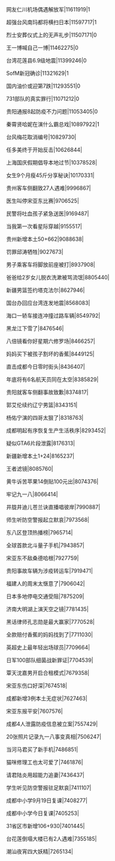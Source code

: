 网友仁川机场偶遇解放军|11611919|1

超强台风南玛都将横扫日本|11597717|1

烈士安葬仪式上的无声礼步|11507171|0

王一博喊自己一博|11462275|0

台湾花莲县6.9级地震|11399246|0

SofM新冠确诊|11321629|1

国内油价或迎第7跌|11293551|0

731部队的真实罪行|11071212|0

贵阳通报8起防疫不力问题|11053405|0

秦霄贤哈妮在演什么霸总戏|10897922|1

台风梅花取消编号|10829730|

任多美终于开始反击|10626844|

上海国庆假期倡导本地过节|10378528|

女生9个月瘦45斤分享秘诀|10170331|

贵州客车侧翻致27人遇难|9996867|

医生叫停宋亚东比赛|9706525|

民警将吐血孩子紧急送医|9169487|

当我第一次看星际穿越|9155517|

贵州新增本土50+662|9088638|

罚罪邱涛牺牲|9027673|

男子乘客车将脚放前座被打|8937908|

爸爸给2岁女儿脱衣洗漱被骂流氓|8805440|

新疆男篮签约塔克法尔|8627946|

国台办回应台湾连发地震|8568083|

海口一轿车接连冲撞过路车辆|8549792|

黑龙江下雪了|8476546|

八倍镜看你好星期六修罗场|8466257|

妈妈买下被孩子割坏的香蕉|8449125|

直击成都今日零时街头|8436407|

年底将有6名航天员同在太空|8385829|

贵阳就客车侧翻事故致歉|8374817|

郭艾伦续约辽宁男篮|8343151|

杨佑宁演的四哥太狠了|8318763|

成都明起有序恢复生产生活秩序|8293452|

疑似GTA6片段泄露|8176313|

新疆新增本土1+24|8165237|

王者滤镜|8085760|

黄牛诉苦苹果14倒贴100元出|8074376|

牢记九一八|8066414|

井胧井迪儿苍兰诀直播唱彼岸|7990887|

师生听防空警报起立默哀|7973568|

东八区登顶热播榜|7965714|

全球首款北斗量子手机|7943857|

宋亚东不敌桑德哈根|7927759|

贵阳事故车辆为涉疫转运车|7919471|

福建人的周末太惬意了|7906042|

日本多地停电交通受阻|7875209|

济南大明湖上演天空之镜|7781435|

黑话律师孔志勋是最大赢家|7770528|

全款赔付香蕉的妈妈找到了|7711030|

英超史上最年轻出场球员|7709664|

日军100部队细菌战新罪证|7704539|

覃天沈嘉男开启合租模式|7679358|

宋亚东伤口好深|7674518|

成都新增3例本土无症状|7627463|

宋亚东报平安|7607576|

成都4人泄露防疫信息被立案|7557429|

20张照片记录九一八事变真相|7506247|

当河马君买了新手机|7486851|

猫咪修理工也太可爱了|7461876|

请君陆炎用超能力追妻|7436437|

学生听见防空警报驻足默哀|7411107|

成都中小学9月19日复课|7408277|

成都中小学今日复课|7405253|

31省区市新增106+930|7401445|

台花莲倒塌大楼已有2人遇难|7355185|

潮汕夜宵四大妖精|7265134|

